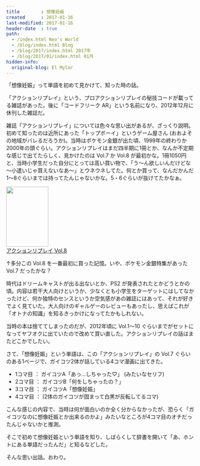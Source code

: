 ```yaml
---
title        : 想像妊娠
created      : 2017-01-16
last-modified: 2017-01-16
header-date  : true
path:
  - /index.html Neo's World
  - /blog/index.html Blog
  - /blog/2017/index.html 2017年
  - /blog/2017/01/index.html 01月
hidden-info:
  original-blog: El Mylar
---
```


「想像妊娠」って単語を初めて見かけて、知った時の話。

「アクションリプレイ」という、プロアクションリプレイの秘技コードが載ってる雑誌があった。後に「コードフリーク AR」という名前になり、2012年12月に休刊した雑誌だ。

雑誌「アクションリプレイ」については色々な思い出があるが、ざっくり説明。初めて知ったのは近所にあった「トップボーイ」というゲーム屋さん (おおよその地域がバレるだろうか)。当時はポケモン金銀が出た頃、1999年の終わりか2000年の頭ぐらい。アクションリプレイはまだ四半期に1冊とか、なんか不定期な感じで出てたらしく、見かけたのは Vol.7 か Vol.8 が最初かな。1冊1050円と、当時小学生だった自分にとっては高い買い物で、「う～ん欲しいんだけどな～小遣いじゃ買えないなあ～」とウネウネしてた。何とか買って、なんだかんだ1～8ぐらいまでは持ってたんじゃないかな。5・6ぐらいが抜けてたかなぁ。

<div class="ad-amazon">
  <div class="ad-amazon-image">
    <a href="https://www.amazon.co.jp/dp/4939068110?tag=neos21-22&amp;linkCode=osi&amp;th=1&amp;psc=1">
      <img src="https://m.media-amazon.com/images/I/51AbRVudfPL._SL160_.jpg" width="113" height="160">
    </a>
  </div>
  <div class="ad-amazon-info">
    <div class="ad-amazon-title">
      <a href="https://www.amazon.co.jp/dp/4939068110?tag=neos21-22&amp;linkCode=osi&amp;th=1&amp;psc=1">アクションリプレイ Vol.8</a>
    </div>
  </div>
</div>

↑多分この Vol.8 を一番最初に買った記憶。いや、ポケモン金銀特集があった Vol.7 だったかな？

時代はドリームキャストが出る出ないとか、PS2 が発表されたとかどうとかの頃。内容は若干大人向けというか、少なくとも小学生をターゲットにはしてなかったけど、何か独特のセンスというか空気感があの雑誌にはあって、それが好きでよく見ていた。大人向けのギャルゲーのレビューもあったし、思えばこれが「オトナの知識」を知るきっかけになってたかもしれない。

当時の本は捨ててしまったのだが、2012年頃に Vol.1～10 ぐらいまでがセットになってヤフオクに出ていたので改めて買い直した。アクションリプレイの話はまたどこかでしたい。

さて、「想像妊娠」という単語は、この「アクションリプレイ」の Vol.7 ぐらいのある1ページで、ガイコツ2体が話している4コマ漫画に出てきた。

- 1コマ目 ： ガイコツA「あっ…しちゃった♡」 (みたいなセリフ)
- 2コマ目 ： ガイコツB「何をしちゃったの？」
- 3コマ目 ： ガイコツA「想像妊娠」
- 4コマ目 ： (2体のガイコツが固まって白黒が反転してるコマ)

こんな感じの内容で、当時は何が面白いのか全く分からなかったが、恐らく「ガイコツなのに想像妊娠とか出来るのかよ」みたいなところが4コマ目のオチだったんじゃないかと推測。

そこで初めて想像妊娠という単語を知り、しばらくして辞書を開いて「あ、ホントにある単語だったんだ」と知るなどした。

そんな思い出話。おわり。
